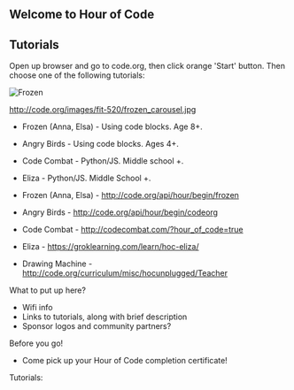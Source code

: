 ## Welcome to Hour of Code

## Tutorials

Open up browser and go to code.org, then click orange 'Start' button. Then choose one of the following tutorials:

![Frozen](http://code.org/images/fit-520/frozen_carousel.jpg)

http://code.org/images/fit-520/frozen_carousel.jpg

* Frozen (Anna, Elsa) - Using code blocks. Age 8+.
* Angry Birds - Using code blocks. Ages 4+.
* Code Combat - Python/JS. Middle school +.
* Eliza - Python/JS. Middle School +.


* Frozen (Anna, Elsa) - http://code.org/api/hour/begin/frozen
* Angry Birds - http://code.org/api/hour/begin/codeorg
* Code Combat - http://codecombat.com/?hour_of_code=true
* Eliza - https://groklearning.com/learn/hoc-eliza/
* Drawing Machine - http://code.org/curriculum/misc/hocunplugged/Teacher



What to put up here?
- Wifi info
- Links to tutorials, along with brief description
- Sponsor logos and community partners?

Before you go!
- Come pick up your Hour of Code completion certificate!


Tutorials:
